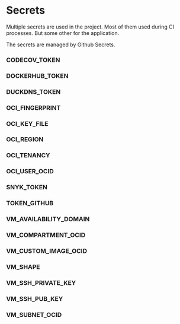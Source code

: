 # Secrets
Multiple secrets are used in the project. Most of them used during CI processes. But some other for the application.

The secrets are managed by Github Secrets.

### CODECOV_TOKEN

### DOCKERHUB_TOKEN

### DUCKDNS_TOKEN

### OCI_FINGERPRINT

### OCI_KEY_FILE

### OCI_REGION

### OCI_TENANCY

### OCI_USER_OCID

### SNYK_TOKEN

### TOKEN_GITHUB

### VM_AVAILABILITY_DOMAIN

### VM_COMPARTMENT_OCID

### VM_CUSTOM_IMAGE_OCID

### VM_SHAPE

### VM_SSH_PRIVATE_KEY

### VM_SSH_PUB_KEY

### VM_SUBNET_OCID
